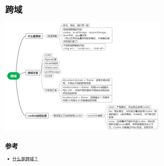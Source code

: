 # 跨域

![](../assets/cross-domain-1.png)

## 参考

- [什么是跨域？](https://fe.ecool.fun/topic/56e56a05-99c7-4701-ae72-e06d2c6a4d42?orderBy=updateTime&order=desc&tagId=21)